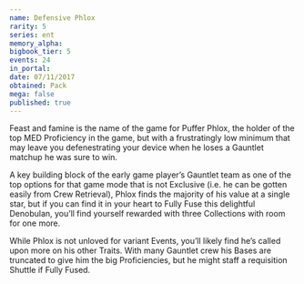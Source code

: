 ```yaml
---
name: Defensive Phlox
rarity: 5
series: ent
memory_alpha:
bigbook_tier: 5
events: 24
in_portal:
date: 07/11/2017
obtained: Pack
mega: false
published: true
---
```


Feast and famine is the name of the game for Puffer Phlox, the holder of the top MED Proficiency in the game, but with a frustratingly low minimum that may leave you defenestrating your device when he loses a Gauntlet matchup he was sure to win.

A key building block of the early game player’s Gauntlet team as one of the top options for that game mode that is not Exclusive (i.e. he can be gotten easily from Crew Retrieval), Phlox finds the majority of his value at a single star, but if you can find it in your heart to Fully Fuse this delightful Denobulan, you’ll find yourself rewarded with three Collections with room for one more. 

While Phlox is not unloved for variant Events, you’ll likely find he’s called upon more on his other Traits. With many Gauntlet crew his Bases are truncated to give him the big Proficiencies, but he might staff a requisition Shuttle if Fully Fused.
